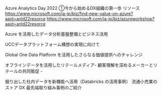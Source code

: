 Azure Analytics Day 2022
①今から始めるDX組織の第一歩
リソース
https://www.microsoft.com/ja-jp/biz/find-new-value-on-azure?aaid=anld22resorce
https://www.microsoft.com/ja-jp/biz/azureworkshop?aaid=anld22resorce

Azure を活用したデータ分析基盤整備とビジネス活用

UCCデータプラットフォーム構想の実現に向けて

Global One Data Platform を活用したさらなる価値提供へのチャレンジ

オフラインデータを活用した​リテールメディア- 顧客理解を深めるメーカーとリテールの共同販促 -

掘り出した社内データを新機能へ活用（Databricks の活用事例）
流通小売業のストア DX 最先端取り組み事例のご紹介
